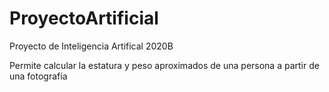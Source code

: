 # ProyectoArtificial
Proyecto de Inteligencia Artifical 2020B

Permite calcular la estatura y peso aproximados de una persona a partir de una fotografía
